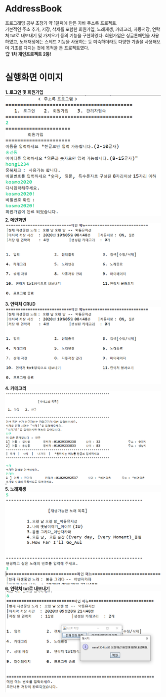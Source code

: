 # AddressBook

프로그래밍 공부 초창기 약 1달째에 만든 자바 주소록 프로젝트.  
기본적인 주소 추가, 저장, 삭제를 포함한 회원가입, 노래재생, 카테고리, 자동저장, 연락처 txt로 내보내기 및 가져오기 등의 기능을 구현하였다. 회원가입은 싱글톤패턴을 사용하였고, 노래재생에는 스레드 기능을 사용하는 등 미숙하더라도 다양한 기술을 사용해보며 기초를 다지는 것에 목적을 둔 프로젝트였다.  
:trophy: **1차 개인프로젝트 2등!**
# 실행화면 이미지

__1. 로그인 및 회원가입__   
   ![로그인 및 회원가입 실행 화면 캡쳐](./img/sign.png)  
__2. 메인화면__  
   ![메인 화면 실행 화면 캡쳐](./img/main.png)  
__3. 연락처 CRUD__   
   ![연락처 CRUD 실행 화면 캡쳐](./img/main.png)  
__4. 카테고리__    
   ![카테고리 CRUD  실행 화면 캡쳐](./img/category.png)  
__5. 노래재생__    
   ![노래재생 실행 화면 캡쳐](./img/song.png)  
__6. 연락처 txt로 내보내기__    
   ![연락처 txt로 내보내기  실행 화면 캡쳐](./img/saveTxt.png)  
